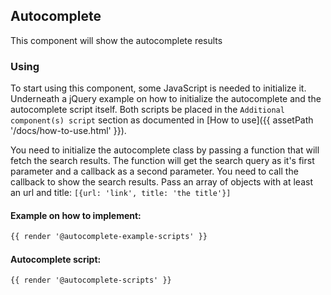 ## Autocomplete

This component will show the autocomplete results

### Using

To start using this component, some JavaScript is needed to initialize it.<br>
Underneath a jQuery example on how to initialize the autocomplete and the autocomplete script itself.
Both scripts be placed in the `Additional component(s) script` section as documented in [How to use]({{ assetPath '/docs/how-to-use.html' }}).

You need to initialize the autocomplete class by passing a function that will fetch the search results.
The function will get the search query as it's first parameter and a callback as a second parameter. You need to call the callback to show the search results. Pass an array of objects with at least an url and title: `[{url: 'link', title: 'the title'}]`

#### Example on how to implement:
```html
{{ render '@autocomplete-example-scripts' }}
```

#### Autocomplete script:
```html
{{ render '@autocomplete-scripts' }}
```
